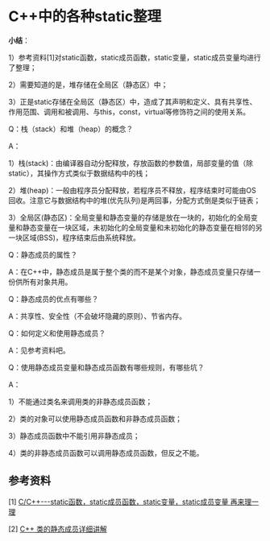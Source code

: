 # C++中的各种static整理

**小结**：

1）参考资料[1]对static函数，static成员函数，static变量，static成员变量均进行了整理；

2）需要知道的是，堆存储在全局区（静态区）中；

3）正是static存储在全局区（静态区）中，造成了其声明和定义、具有共享性、作用范围、调用和被调用、与this，const，virtual等修饰符之间的使用关系。

Q：栈（stack）和堆（heap）的概念？

A：

1）栈(stack)：由编译器自动分配释放，存放函数的参数值，局部变量的值（除static），其操作方式类似于数据结构中的栈；

2）堆(heap)：一般由程序员分配释放，若程序员不释放，程序结束时可能由OS回收。注意它与数据结构中的堆(优先队列)是两回事，分配方式倒是类似于链表；

3）全局区(静态区)：全局变量和静态变量的存储是放在一块的，初始化的全局变量和静态变量在一块区域，未初始化的全局变量和未初始化的静态变量在相邻的另一块区域(BSS)，程序结束后由系统释放。

Q：静态成员的属性？

A：在C++中，静态成员是属于整个类的而不是某个对象，静态成员变量只存储一份供所有对象共用。

Q：静态成员的优点有哪些？

A：共享性、安全性（不会破坏隐藏的原则）、节省内存。

Q：如何定义和使用静态成员？

A：见参考资料吧。

Q：使用静态成员变量和静态成员函数有哪些规则，有哪些坑？

A：

1）不能通过类名来调用类的非静态成员函数；

2）类的对象可以使用静态成员函数和非静态成员函数；

3）静态成员函数中不能引用非静态成员；

4）类的非静态成员函数可以调用静态成员函数，但反之不能。

## 参考资料

[1] [C/C++---static函数，static成员函数，static变量，static成员变量 再来理一理](https://blog.csdn.net/FreeApe/article/details/50979425)

[2] [C++ 类的静态成员详细讲解](https://blog.csdn.net/MoreWindows/article/details/6721430)